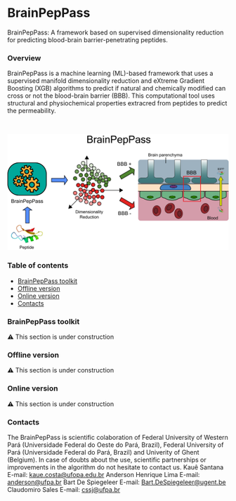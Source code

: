 # BrainPepPass
BrainPepPass: A framework based on supervised dimensionality reduction for predicting blood-brain barrier-penetrating peptides.

### Overview

BrainPepPass is a machine learning (ML)-based framework that uses a supervised manifold dimensionality reduction and eXtreme Gradient Boosting (XGB) algorithms to predict if natural and chemically modified can cross or not the blood-brain barrier (BBB). This computational tool uses structural and physiochemical properties extracred from peptides to predict the permeability.


<br>
<p align="center">
    <img src="images/schematic_webserver.png" width="700" >
</p>


### Table of contents

* [BrainPepPass toolkit](#brainpeppass-toolkit)
* [Offline version](#offline-version)
* [Online version](#online-version)
* [Contacts](#contacts)


### BrainPepPass toolkit
:warning: This section is under construction

### Offline version
:warning: This section is under construction

### Online version
:warning: This section is under construction

### Contacts
The BrainPepPass is scientific colaboration of Federal University of Western Pará (Universidade Federal do Oeste do Pará, Brazil), Federal University of Pará (Universidade Federal do Pará, Brazil) and Univerity of Ghent (Belgium).
In case of doubts about the use, scientific partnerships or improvements in the algorithm do not hesitate to contact us.
Kauê Santana E-mail: kaue.costa@ufopa.edu.br
Anderson Henrique Lima E-mail: anderson@ufpa.br
Bart De Spiegeleer E-mail: Bart.DeSpiegeleer@ugent.be
Claudomiro Sales E-mail: cssj@ufpa.br
